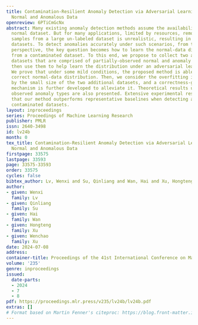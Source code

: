 ```yaml
---
title: Contamination-Resilient Anomaly Detection via Adversarial Learning on Partially-Observed
  Normal and Anomalous Data
openreview: 6PTiCmGcNx
abstract: Many existing anomaly detection methods assume the availability of a large-scale
  normal dataset. But for many applications, limited by resources, removing all anomalous
  samples from a large un-labeled dataset is unrealistic, resulting in contaminated
  datasets. To detect anomalies accurately under such scenarios, from the probabilistic
  perspective, the key question becomes how to learn the normal-data distribution
  from a contaminated dataset. To this end, we propose to collect two additional small
  datasets that are comprised of partially-observed normal and anomaly samples, and
  then use them to help learn the distribution under an adversarial learning scheme.
  We prove that under some mild conditions, the proposed method is able to learn the
  correct normal-data distribution. Then, we consider the overfitting issue caused
  by the small size of the two additional datasets, and a correctness-guaranteed flipping
  mechanism is further developed to alleviate it. Theoretical results under incomplete
  observed anomaly types are also presented. Extensive experimental results demonstrate
  that our method outperforms representative baselines when detecting anomalies under
  contaminated datasets.
layout: inproceedings
series: Proceedings of Machine Learning Research
publisher: PMLR
issn: 2640-3498
id: lv24b
month: 0
tex_title: Contamination-Resilient Anomaly Detection via Adversarial Learning on Partially-Observed
  Normal and Anomalous Data
firstpage: 33575
lastpage: 33593
page: 33575-33593
order: 33575
cycles: false
bibtex_author: Lv, Wenxi and Su, Qinliang and Wan, Hai and Xu, Hongteng and Xu, Wenchao
author:
- given: Wenxi
  family: Lv
- given: Qinliang
  family: Su
- given: Hai
  family: Wan
- given: Hongteng
  family: Xu
- given: Wenchao
  family: Xu
date: 2024-07-08
address:
container-title: Proceedings of the 41st International Conference on Machine Learning
volume: '235'
genre: inproceedings
issued:
  date-parts:
  - 2024
  - 7
  - 8
pdf: https://proceedings.mlr.press/v235/lv24b/lv24b.pdf
extras: []
# Format based on Martin Fenner's citeproc: https://blog.front-matter.io/posts/citeproc-yaml-for-bibliographies/
---
```

